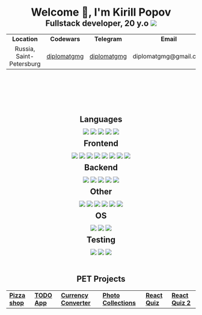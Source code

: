 <div align="center">
    <h1 style="margin-bottom: 0; content: none">Welcome 👋, I'm Kirill Popov</h1>
    <h2 style="margin-top: 0; margin-bottom: 8px">
        Fullstack developer, 20 y.o
        <img src="https://hits.dwyl.com/diplomatgmg/diplomatgmg.svg?style=flat&show=unique">
    </h2>

</div>


<div align="center">
    <table>
        <tbody>
        <tr>
            <td align="center"><strong>Location</strong></td>
            <td align="center"><strong>Codewars</strong></td>
            <td align="center"><strong>Telegram</strong></td>
            <td align="center"><strong>Email</strong></td>
        </tr>
        <tr>
            <td align="center">Russia, Saint-Petersburg</td>
            <td align="center"><a href="https://www.codewars.com/users/diplomatgmg">diplomatgmg</a></td>
            <td align="center"><a href="https://t.me/diplomatgmg">diplomatgmg</a></td>
            <td align="center">diplomatgmg@gmail.com</td>
        </tr>
        </tbody>
    </table>
</div>


<div align="center" style="padding-top: 96px">
    <h2 style="margin-bottom: 12px; margin-top: 8px">Languages</h2>
    <img src="https://img.shields.io/badge/Python-3776AB?&logo=python&logoColor=white">
    <img src="https://img.shields.io/badge/JavaScript-black?&logo=javascript&logoColor=F7DF1E">
    <img src="https://img.shields.io/badge/TypeScript-3178C6?&logo=typescript&logoColor=white">
    <img src="https://img.shields.io/badge/SQL-336791?&logo=postgresql&logoColor=white">
    <img src="https://img.shields.io/badge/Golang-00ADD8?&logo=go&logoColor=white">
</div>


<div align="center">
    <h2 style="margin-bottom: 12px; margin-top: 8px">Frontend</h2>
    <img src="https://img.shields.io/badge/React-61DAFB?&logo=react&logoColor=black">
    <img src="https://img.shields.io/badge/Redux_/_RTK_Query-764ABC?&logo=redux&logoColor=white">
    <img src="https://img.shields.io/badge/HTML-white?&logo=html5&logoColor=FF6C37">
    <img src="https://img.shields.io/badge/CSS_/_SCSS-white?&logo=css3&logoColor=FF6C37">
    <img src="https://img.shields.io/badge/Bootstrap-7952B3?&logo=bootstrap&logoColor=white">
    <img src="https://img.shields.io/badge/Styled_components-black?&logo=styledcomponents&logoColor=white">
    <img src="https://img.shields.io/badge/Eslint-4B32C3?&logo=eslint&logoColor=white">
    <img src="https://img.shields.io/badge/Prettier-F7B93E?&logo=prettier&logoColor=black">
</div>


<div align="center">
    <h2 style="margin-bottom: 12px; margin-top: 8px">Backend</h2>
    <img src="https://img.shields.io/badge/Django_/_DRF-092E20?&logo=django&logoColor=white">
    <img src="https://img.shields.io/badge/Docker-2496ED?&logo=docker&logoColor=white">
    <img src="https://img.shields.io/badge/Redis-DC382D?&logo=redis&logoColor=white">
    <img src="https://img.shields.io/badge/PostgreSQL-336791?&logo=postgresql&logoColor=white">
    <img src="https://img.shields.io/badge/Celery-37814A?&logo=celery&logoColor=white">
</div>


<div align="center">
    <h2 style="margin-bottom: 12px; margin-top: 8px">Other</h2>
    <img src="https://img.shields.io/badge/Git-F05032?&logo=git&logoColor=white">
    <img src="https://img.shields.io/badge/Github-181717?&logo=github&logoColor=white">
    <img src="https://img.shields.io/badge/ChatGPT-white?&logo=openai&logoColor=black">
    <img src="https://img.shields.io/badge/Perplexity.ai-black?&logo=perplexity&logoColor=white">
    <img src="https://img.shields.io/badge/Codeium-black?&logo=codeium&logoColor=77ffff">
    <img src="https://img.shields.io/badge/IntelliJ_IDEA-000000?&logo=intellijidea&logoColor=white">
</div>


<div align="center">
    <h2 style="margin-bottom: 12px; margin-top: 8px">OS</h2>
    <img src="https://img.shields.io/badge/Linux-white?&logo=linux&logoColor=black">
    <img src="https://img.shields.io/badge/Ubuntu-E95420?&logo=ubuntu&logoColor=white">
    <img src="https://img.shields.io/badge/MacOS-000000?&logo=macos&logoColor=white">
</div>


<div align="center">
    <h2 style="margin-bottom: 12px; margin-top: 8px">Testing</h2>
    <img src="https://img.shields.io/badge/Selenium-43B02A?&logo=selenium&logoColor=white">
    <img src="https://img.shields.io/badge/Jest-C21325?&logo=jest&logoColor=white">
    <img src="https://img.shields.io/badge/Postman-FF6C37?&logo=postman&logoColor=white">
</div>


<div align="center" style="margin-top: 48px">
    <h2 align="center">PET Projects</h2>
    <table>
        <tbody>
        <tr>
            <td>
                <strong>
                    <a href="https://github.com/diplomatgmg/react-pizza">Pizza shop</a>
                </strong>
            </td>
            <td>
                <strong>
                    <a href="https://github.com/diplomatgmg/todo-list">TODO App</a>
                </strong>
            </td>
            <td>
                <strong>
                    <a href="https://github.com/diplomatgmg/currency-converter">Currency Converter</a>
                </strong>
            </td>
            <td>
                <strong>
                    <a href="https://github.com/diplomatgmg/react-photos">Photo Collections</a>
                </strong>
            </td>
            <td>
                <strong>
                    <a href="https://github.com/diplomatgmg/react-quiz">React Quiz</a>
                </strong>
            </td>
            <td>
                <strong>
                    <a href="https://github.com/diplomatgmg/madsoft-tast">React Quiz 2</a>
                </strong>
            </td>
        </tr>
        </tbody>
    </table>
</div>
